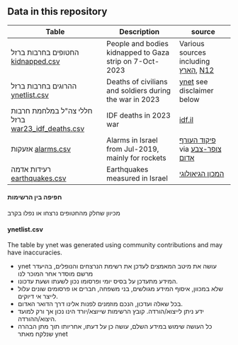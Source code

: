 ## Data in this repository
| Table                                                                                                                                             | Description                                             | source                                                                                                                           |
|---------------------------------------------------------------------------------------------------------------------------------------------------|---------------------------------------------------------|----------------------------------------------------------------------------------------------------------------------------------|
| החטופים בחרבות ברזל [kidnapped.csv](https://github.com/yuval-harpaz/alarms/blob/master/data/kidnapped.csv)                                        | People and bodies kidnapped to Gaza strip on 7-Oct-2023 | Various sources including [הארץ](https://www.haaretz.co.il/news/2023-11-23/ty-article-magazine/0000018b-4196-d242-abef-53b654760000), [N12](https://kidnappedfromisrael.n12.co.il/?makoopenchrometabs=1) 
| ההרוגים בחרבות ברזל                                                                                                              [ynetlist.csv](https://github.com/yuval-harpaz/alarms/blob/master/data/ynetlist.csv) | Deaths of civilians and soldiers during the war in 2023 | [ynet](https://www.ynet.co.il/news/category/51693) see disclaimer below
| חללי צה"ל במלחמת חרבות ברזל [war23_idf_deaths.csv](https://github.com/yuval-harpaz/alarms/blob/master/data/war23_idf_deaths.csv)                  | IDF deaths in 2023 war                                  | [idf.il](https://www.idf.il/%D7%A0%D7%95%D7%A4%D7%9C%D7%99%D7%9D/%D7%97%D7%9C%D7%9C%D7%99-%D7%94%D7%9E%D7%9C%D7%97%D7%9E%D7%94/) |
| אזעקות [alarms.csv](https://github.com/yuval-harpaz/alarms/blob/master/data/alarms.csv)                                                           | Alarms in Israel from Jul-2019, mainly for rockets      | [פיקוד העורף](https://www.oref.org.il/) via [צופר-צבע אדום](https://www.tzevaadom.co.il/)                                        |
| רעידות אדמה [earthquakes.csv](https://github.com/yuval-harpaz/alarms/blob/master/data/earthquakes.csv)                                            | Earthquakes measured in Israel                          | [המכון הגיאולוגי](https://eq.gsi.gov.il/heb/earthquake/lastEarthquakes.php)                                                      |
#### חפיפה בין הרשימות
מכיוון שחלק מהחטופים נרצחו או נפלו בקרב 
#### ynetlist.csv
The table by ynet was generated using community contributions and may have inaccuracies.
* ynet עושה את מיטב המאמצים לעדכן את רשימת הנרצחים והנופלים, בהיעדר מרשם מוסדר אחר המוכר לנו
* המידע מתעדכן על בסיס יומי ופרסומו נכון לשעתו ושעת עדכונו.
*  שלא במכוון, איסוף המידע מגולשים, בני משפחה, חברים או פרסומים שונים עלול לייצר אי דיוקים.
* בכל שאלה ועדכון, הנכם מוזמנים לפנות אלינו דרך הדואר האדום.
* ידע ניתן לייצוא/הורדה. קובץ הרשימות שייוצא/יורד הינו נכון אך ורק למועד היצוא/ההורדה.
*  כל העושה שימוש במידע השלם, עושה כן על דעתו, אחריותו תוך מתן הבהרה שנלקח מאתר ynet
